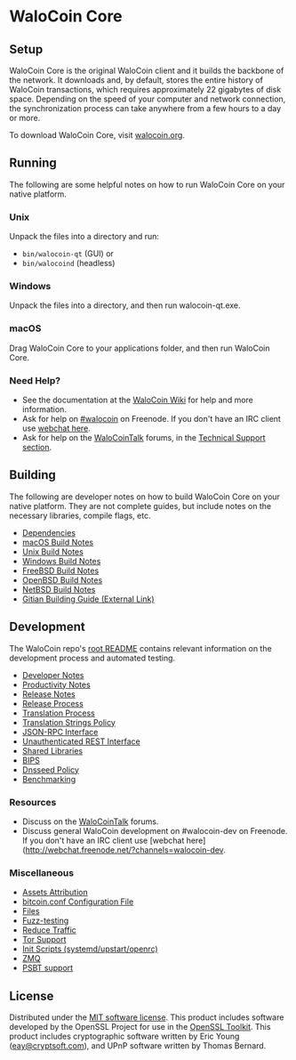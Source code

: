 WaloCoin Core
=============

Setup
---------------------
WaloCoin Core is the original WaloCoin client and it builds the backbone of the network. It downloads and, by default, stores the entire history of WaloCoin transactions, which requires approximately 22 gigabytes of disk space. Depending on the speed of your computer and network connection, the synchronization process can take anywhere from a few hours to a day or more.

To download WaloCoin Core, visit [walocoin.org](https://walocoin.org/).

Running
---------------------
The following are some helpful notes on how to run WaloCoin Core on your native platform.

### Unix

Unpack the files into a directory and run:

- `bin/walocoin-qt` (GUI) or
- `bin/walocoind` (headless)

### Windows

Unpack the files into a directory, and then run walocoin-qt.exe.

### macOS

Drag WaloCoin Core to your applications folder, and then run WaloCoin Core.

### Need Help?

* See the documentation at the [WaloCoin Wiki](https://walocoin.info/)
for help and more information.
* Ask for help on [#walocoin](http://webchat.freenode.net?channels=walocoin) on Freenode. If you don't have an IRC client use [webchat here](http://webchat.freenode.net?channels=walocoin).
* Ask for help on the [WaloCoinTalk](https://walocointalk.io/) forums, in the [Technical Support section](https://walocointalk.io/c/technical-support).

Building
---------------------
The following are developer notes on how to build WaloCoin Core on your native platform. They are not complete guides, but include notes on the necessary libraries, compile flags, etc.

- [Dependencies](dependencies.md)
- [macOS Build Notes](build-osx.md)
- [Unix Build Notes](build-unix.md)
- [Windows Build Notes](build-windows.md)
- [FreeBSD Build Notes](build-freebsd.md)
- [OpenBSD Build Notes](build-openbsd.md)
- [NetBSD Build Notes](build-netbsd.md)
- [Gitian Building Guide (External Link)](https://github.com/bitcoin-core/docs/blob/master/gitian-building.md)

Development
---------------------
The WaloCoin repo's [root README](/README.md) contains relevant information on the development process and automated testing.

- [Developer Notes](developer-notes.md)
- [Productivity Notes](productivity.md)
- [Release Notes](release-notes.md)
- [Release Process](release-process.md)
- [Translation Process](translation_process.md)
- [Translation Strings Policy](translation_strings_policy.md)
- [JSON-RPC Interface](JSON-RPC-interface.md)
- [Unauthenticated REST Interface](REST-interface.md)
- [Shared Libraries](shared-libraries.md)
- [BIPS](bips.md)
- [Dnsseed Policy](dnsseed-policy.md)
- [Benchmarking](benchmarking.md)

### Resources
* Discuss on the [WaloCoinTalk](https://walocointalk.io/) forums.
* Discuss general WaloCoin development on #walocoin-dev on Freenode. If you don't have an IRC client use [webchat here](http://webchat.freenode.net/?channels=walocoin-dev.

### Miscellaneous
- [Assets Attribution](assets-attribution.md)
- [bitcoin.conf Configuration File](bitcoin-conf.md)
- [Files](files.md)
- [Fuzz-testing](fuzzing.md)
- [Reduce Traffic](reduce-traffic.md)
- [Tor Support](tor.md)
- [Init Scripts (systemd/upstart/openrc)](init.md)
- [ZMQ](zmq.md)
- [PSBT support](psbt.md)

License
---------------------
Distributed under the [MIT software license](/COPYING).
This product includes software developed by the OpenSSL Project for use in the [OpenSSL Toolkit](https://www.openssl.org/). This product includes
cryptographic software written by Eric Young ([eay@cryptsoft.com](mailto:eay@cryptsoft.com)), and UPnP software written by Thomas Bernard.
